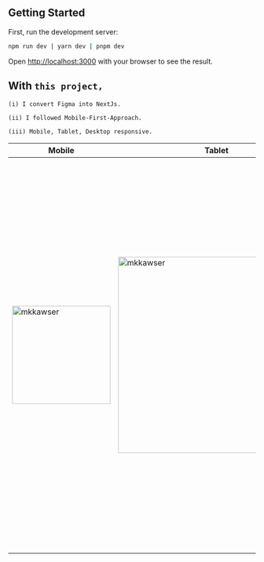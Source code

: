 ## Getting Started

First, run the development server:
```bash
npm run dev | yarn dev | pnpm dev
```
Open [http://localhost:3000](http://localhost:3000) with your browser to see the result.


## With ``this project,``
``(i) I convert Figma into NextJs.``

``(ii) I followed Mobile-First-Approach.``

``(iii) Mobile, Tablet, Desktop responsive.``

|Mobile|Tablet|Desktop|
|-|-|-|
|<img width="200px" src="https://user-images.githubusercontent.com/109532781/219743192-7e210e80-53ea-4c7f-8cb0-65c036d33502.png" alt="mkkawser" />|<img width="400px" src="https://user-images.githubusercontent.com/109532781/219753262-170c3e29-e5d2-46c5-b8bb-eb7d2212a730.png" alt="mkkawser" />|<img width="800px" src="https://user-images.githubusercontent.com/109532781/219743240-e9e98e69-8fc6-4c1b-af9b-7b33ee473984.png" alt="mkkawser" />|

 
